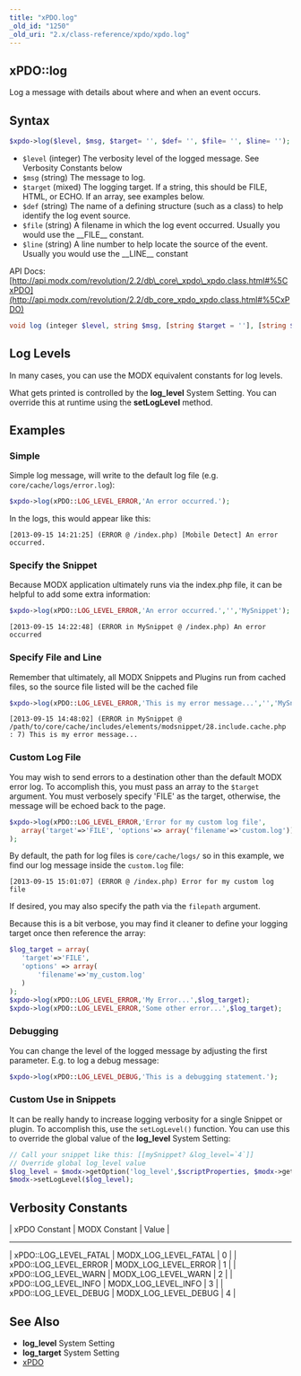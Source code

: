 ```yaml
---
title: "xPDO.log"
_old_id: "1250"
_old_uri: "2.x/class-reference/xpdo/xpdo.log"
---
```


##  xPDO::log 

 Log a message with details about where and when an event occurs.

##  Syntax 

 ``` php 
$xpdo->log($level, $msg, $target= '', $def= '', $file= '', $line= '');

```

- `$level` (integer) The verbosity level of the logged message. See Verbosity Constants below
- `$msg` (string) The message to log.
- `$target` (mixed) The logging target. If a string, this should be FILE, HTML, or ECHO. If an array, see examples below.
- `$def` (string) The name of a defining structure (such as a class) to help identify the log event source.
- `$file` (string) A filename in which the log event occurred. Usually you would use the \_\_FILE\_\_ constant.
- `$line` (string) A line number to help locate the source of the event. Usually you would use the \_\_LINE\_\_ constant

 API Docs: [http://api.modx.com/revolution/2.2/db\_core\_xpdo\_xpdo.class.html#%5CxPDO](http://api.modx.com/revolution/2.2/db_core_xpdo_xpdo.class.html#%5CxPDO)

 ``` php 
void log (integer $level, string $msg, [string $target = ''], [string $def = ''], [string $file = ''], [string $line = ''])

```

##  Log Levels 

 In many cases, you can use the MODX equivalent constants for log levels.

 What gets printed is controlled by the **log\_level** System Setting. You can override this at runtime using the **setLogLevel** method.

##  Examples 

###  Simple 

 Simple log message, will write to the default log file (e.g. `core/cache/logs/error.log`):

 ``` php 
$xpdo->log(xPDO::LOG_LEVEL_ERROR,'An error occurred.');

```

 In the logs, this would appear like this:

 ```
[2013-09-15 14:21:25] (ERROR @ /index.php) [Mobile Detect] An error occurred.

```

###  Specify the Snippet 

 Because MODX application ultimately runs via the index.php file, it can be helpful to add some extra information:

 ``` php 
$xpdo->log(xPDO::LOG_LEVEL_ERROR,'An error occurred.','','MySnippet');

```

```
[2013-09-15 14:22:48] (ERROR in MySnippet @ /index.php) An error occurred

```

###  Specify File and Line 

 Remember that ultimately, all MODX Snippets and Plugins run from cached files, so the source file listed will be the cached file

 ``` php 
$xpdo->log(xPDO::LOG_LEVEL_ERROR,'This is my error message...','','MySnippet',__FILE__,__LINE__);

```

```
[2013-09-15 14:48:02] (ERROR in MySnippet @ /path/to/core/cache/includes/elements/modsnippet/28.include.cache.php : 7) This is my error message...

```

###  Custom Log File 

 You may wish to send errors to a destination other than the default MODX error log. To accomplish this, you must pass an array to the `$target` argument. You must verbosely specify 'FILE' as the target, otherwise, the message will be echoed back to the page.

 ``` php 
$xpdo->log(xPDO::LOG_LEVEL_ERROR,'Error for my custom log file', 
    array('target'=>'FILE', 'options'=> array('filename'=>'custom.log'))
);

```

 By default, the path for log files is `core/cache/logs/` so in this example, we find our log message inside the `custom.log` file:

 ```
[2013-09-15 15:01:07] (ERROR @ /index.php) Error for my custom log file

```

 If desired, you may also specify the path via the `filepath` argument.

 Because this is a bit verbose, you may find it cleaner to define your logging target once then reference the array:

 ``` php 
$log_target = array(
    'target'=>'FILE',
    'options' => array(
        'filename'=>'my_custom.log'
    )
); 
$xpdo->log(xPDO::LOG_LEVEL_ERROR,'My Error...',$log_target); 
$xpdo->log(xPDO::LOG_LEVEL_ERROR,'Some other error...',$log_target);

```

###  Debugging 

 You can change the level of the logged message by adjusting the first parameter. E.g. to log a debug message:

 ``` php 
$xpdo->log(xPDO::LOG_LEVEL_DEBUG,'This is a debugging statement.');

```

###  Custom Use in Snippets 

 It can be really handy to increase logging verbosity for a single Snippet or plugin. To accomplish this, use the `setLogLevel()` function. You can use this to override the global value of the **log\_level** System Setting:

 ``` php 
// Call your snippet like this: [[mySnippet? &log_level=`4`]]
// Override global log_level value
$log_level = $modx->getOption('log_level',$scriptProperties, $modx->getOption('log_level'));
$modx->setLogLevel($log_level);

```

##  Verbosity Constants 

 | xPDO Constant | MODX Constant | Value |

-----
| xPDO::LOG\_LEVEL\_FATAL | MODX\_LOG\_LEVEL\_FATAL | 0 |
| xPDO::LOG\_LEVEL\_ERROR | MODX\_LOG\_LEVEL\_ERROR | 1 |
| xPDO::LOG\_LEVEL\_WARN | MODX\_LOG\_LEVEL\_WARN | 2 |
| xPDO::LOG\_LEVEL\_INFO | MODX\_LOG\_LEVEL\_INFO | 3 |
| xPDO::LOG\_LEVEL\_DEBUG | MODX\_LOG\_LEVEL\_DEBUG | 4 |
##  See Also 

- **log\_level** System Setting
- **log\_target** System Setting
- [xPDO](xpdo/class-reference/xpdo "xPDO")